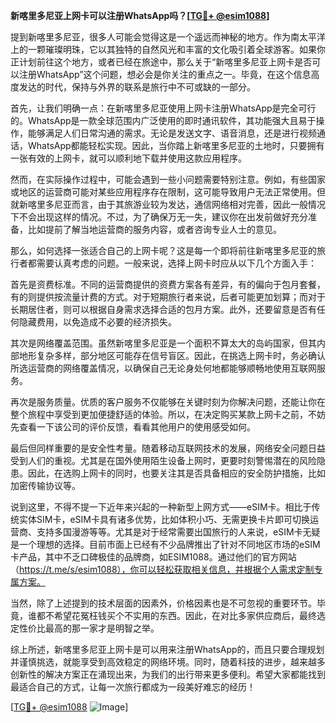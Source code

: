 **新喀里多尼亚上网卡可以注册WhatsApp吗？[[TG💪+ @esim1088](https://t.me/s/esim1088)]**

提到新喀里多尼亚，很多人可能会觉得这是一个遥远而神秘的地方。作为南太平洋上的一颗璀璨明珠，它以其独特的自然风光和丰富的文化吸引着全球游客。如果你正计划前往这个地方，或者已经在旅途中，那么关于“新喀里多尼亚上网卡是否可以注册WhatsApp”这个问题，想必会是你关注的重点之一。毕竟，在这个信息高度发达的时代，保持与外界的联系是旅行中不可或缺的一部分。

首先，让我们明确一点：在新喀里多尼亚使用上网卡注册WhatsApp是完全可行的。WhatsApp是一款全球范围内广泛使用的即时通讯软件，其功能强大且易于操作，能够满足人们日常沟通的需求。无论是发送文字、语音消息，还是进行视频通话，WhatsApp都能轻松实现。因此，当你踏上新喀里多尼亚的土地时，只要拥有一张有效的上网卡，就可以顺利地下载并使用这款应用程序。

然而，在实际操作过程中，可能会遇到一些小问题需要特别注意。例如，有些国家或地区的运营商可能对某些应用程序存在限制，这可能导致用户无法正常使用。但就新喀里多尼亚而言，由于其旅游业较为发达，通信网络相对完善，因此一般情况下不会出现这样的情况。不过，为了确保万无一失，建议你在出发前做好充分准备，比如提前了解当地运营商的服务内容，或者咨询专业人士的意见。

那么，如何选择一张适合自己的上网卡呢？这是每一个即将前往新喀里多尼亚的旅行者都需要认真考虑的问题。一般来说，选择上网卡时应从以下几个方面入手：

首先是资费标准。不同的运营商提供的资费方案各有差异，有的偏向于包月套餐，有的则提供按流量计费的方式。对于短期旅行者来说，后者可能更加划算；而对于长期居住者，则可以根据自身需求选择合适的包月方案。此外，还要留意是否有任何隐藏费用，以免造成不必要的经济损失。

其次是网络覆盖范围。虽然新喀里多尼亚是一个面积不算太大的岛屿国家，但其内部地形复杂多样，部分地区可能存在信号盲区。因此，在挑选上网卡时，务必确认所选运营商的网络覆盖情况，以确保自己无论身处何地都能够顺畅地使用互联网服务。

再次是服务质量。优质的客户服务不仅能够在关键时刻为你解决问题，还能让你在整个旅程中享受到更加便捷舒适的体验。所以，在决定购买某款上网卡之前，不妨先查看一下该公司的评价反馈，看看其他用户的使用感受如何。

最后但同样重要的是安全性考量。随着移动互联网技术的发展，网络安全问题日益受到人们的重视。尤其是在国外使用陌生设备上网时，更要时刻警惕潜在的风险隐患。因此，在选购上网卡的同时，也要关注其是否具备相应的安全防护措施，比如加密传输协议等。

说到这里，不得不提一下近年来兴起的一种新型上网方式——eSIM卡。相比于传统实体SIM卡，eSIM卡具有诸多优势，比如体积小巧、无需更换卡片即可切换运营商、支持多国漫游等等。尤其是对于经常需要出国旅行的人来说，eSIM卡无疑是一个理想的选择。目前市面上已经有不少品牌推出了针对不同地区市场的eSIM卡产品，其中不乏口碑极佳的品牌商，如ESIM1088。通过他们的官方网站（https://t.me/s/esim1088），你可以轻松获取相关信息，并根据个人需求定制专属方案。

当然，除了上述提到的技术层面的因素外，价格因素也是不可忽视的重要环节。毕竟，谁都不希望花冤枉钱买个不实用的东西。因此，在对比多家供应商后，最终选定性价比最高的那一家才是明智之举。

综上所述，新喀里多尼亚上网卡是可以用来注册WhatsApp的，而且只要合理规划并谨慎挑选，就能享受到高效稳定的网络环境。同时，随着科技的进步，越来越多创新性的解决方案正在涌现出来，为我们的出行带来更多便利。希望大家都能找到最适合自己的方式，让每一次旅行都成为一段美好难忘的经历！

[[TG💪+ @esim1088](https://t.me/s/esim1088) ![Image](https://i.postimg.cc/4NQfJmqS/Snipaste-2025-05-13-00-14-12.png)]